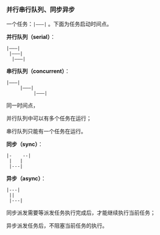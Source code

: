 ### 并行串行队列、同步异步

一个任务：`|———|` 。下面为任务启动时间点。

**并行队列（serial）**：

```
|———|
 |———|
  |———|
```

**串行队列（concurrent）**：

```
|———|
	 |———|
	 	  |———|
```

同一时间点，

并行队列中可以有多个任务在运行；

串行队列只能有一个任务在运行。

**同步（sync）**：

```
|-    --|
 |   | 
 |---|
```

**异步（async）**：

```
|---|
 || 
 |---|
```

同步派发需要等派发任务执行完成后，才能继续执行当前任务；

异步派发任务后，不阻塞当前任务的执行。

